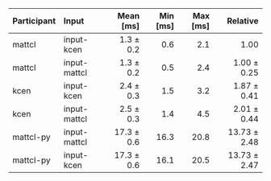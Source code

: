 | Participant | Input | Mean [ms] | Min [ms] | Max [ms] | Relative |
|:---|:---|---:|---:|---:|---:|
| mattcl | input-kcen | 1.3 ± 0.2 | 0.6 | 2.1 | 1.00 |
| mattcl | input-mattcl | 1.3 ± 0.2 | 0.5 | 2.4 | 1.00 ± 0.25 |
| kcen | input-kcen | 2.4 ± 0.3 | 1.5 | 3.2 | 1.87 ± 0.41 |
| kcen | input-mattcl | 2.5 ± 0.3 | 1.4 | 4.5 | 2.01 ± 0.44 |
| mattcl-py | input-mattcl | 17.3 ± 0.6 | 16.3 | 20.8 | 13.73 ± 2.48 |
| mattcl-py | input-kcen | 17.3 ± 0.6 | 16.1 | 20.5 | 13.73 ± 2.47 |
